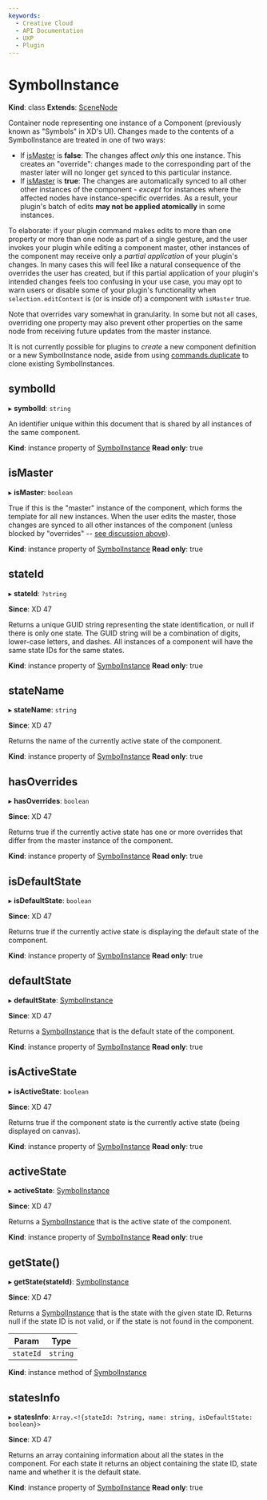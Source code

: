 ```yaml
---
keywords:
  - Creative Cloud
  - API Documentation
  - UXP
  - Plugin
---
```


# SymbolInstance

**Kind**: class
**Extends**: [SceneNode](/develop/reference/SceneNode)

Container node representing one instance of a Component (previously known as "Symbols" in XD's UI). Changes made to the contents of a
SymbolInstance are treated in one of two ways:

- If [isMaster](#ismaster) is **false**: The changes affect _only_ this one instance. This creates an "override":
  changes made to the corresponding part of the master later will no longer get synced to this particular instance.
- If [isMaster](#ismaster) is **true**: The changes are automatically synced to all other other instances of the
  component - _except_ for instances where the affected nodes have instance-specific overrides. As a result, your plugin's batch
  of edits **may not be applied atomically** in some instances.

To elaborate: if your plugin command makes edits to more than one property or more than one node as part of a single gesture, and the
user invokes your plugin while editing a component master, other instances of the component may receive only a _partial application_
of your plugin's changes. In many cases this will feel like a natural consequence of the overrides the user has created, but if this
partial application of your plugin's intended changes feels too confusing in your use case, you may opt to warn users or disable some
of your plugin's functionality when `selection.editContext` is (or is inside of) a component with `isMaster` true.

Note that overrides vary somewhat in granularity. In some but not all cases, overriding one property may also prevent other properties
on the same node from receiving future updates from the master instance.

It is not currently possible for plugins to _create_ a new component definition or a new SymbolInstance node, aside from using
[commands.duplicate](/develop/reference/commands/#duplicate) to clone existing SymbolInstances.

## symbolId

▸ **symbolId**: `string`

An identifier unique within this document that is shared by all instances of the same component.

**Kind**: instance property of [SymbolInstance](#symbolinstance)
**Read only**: true

## isMaster

▸ **isMaster**: `boolean`

True if this is the "master" instance of the component, which forms the template for all new instances. When the user edits the master,
those changes are synced to all other instances of the component (unless blocked by "overrides" -- [see discussion above](#symbolinstance)).

**Kind**: instance property of [SymbolInstance](#symbolinstance)
**Read only**: true

## stateId

▸ **stateId**: `?string`

**Since**: XD 47

Returns a unique GUID string representing the state identification, or null if there is only one state. The GUID string will be a combination of digits, lower-case letters, and dashes. All instances of a component will have the same state IDs for the same states.

**Kind**: instance property of [SymbolInstance](#symbolinstance)
**Read only**: true

## stateName

▸ **stateName**: `string`

**Since**: XD 47

Returns the name of the currently active state of the component.

**Kind**: instance property of [SymbolInstance](#symbolinstance)
**Read only**: true

## hasOverrides

▸ **hasOverrides**: `boolean`

**Since**: XD 47

Returns true if the currently active state has one or more overrides that differ from the master instance of the component.

**Kind**: instance property of [SymbolInstance](#symbolinstance)
**Read only**: true

## isDefaultState

▸ **isDefaultState**: `boolean`

**Since**: XD 47

Returns true if the currently active state is displaying the default state of the component.

**Kind**: instance property of [SymbolInstance](#symbolinstance)
**Read only**: true

## defaultState

▸ **defaultState**: [SymbolInstance](#symbolinstance)

**Since**: XD 47

Returns a [SymbolInstance](#symbolinstance) that is the default state of the component.

**Kind**: instance property of [SymbolInstance](#symbolinstance)
**Read only**: true

## isActiveState

▸ **isActiveState**: `boolean`

**Since**: XD 47

Returns true if the component state is the currently active state (being displayed on canvas).

**Kind**: instance property of [SymbolInstance](#symbolinstance)
**Read only**: true

## activeState

▸ **activeState**: [SymbolInstance](#symbolinstance)

**Since**: XD 47

Returns a [SymbolInstance](#symbolinstance) that is the active state of the component.

**Kind**: instance property of [SymbolInstance](#symbolinstance)
**Read only**: true

## getState()

▸ **getState(stateId)**: [SymbolInstance](#symbolinstance)

**Since**: XD 47

Returns a [SymbolInstance](#symbolinstance) that is the state with the given state ID. Returns null if the state ID is not valid, or if the state is not found in the component.

| Param     | Type                |
| --------- | ------------------- |
| `stateId` | `string`            |

**Kind**: instance method of [SymbolInstance](#symbolinstance)

## statesInfo

▸ **statesInfo**: `Array.<!{stateId: ?string, name: string, isDefaultState: boolean}>`

**Since**: XD 47

Returns an array containing information about all the states in the component. For each state it returns an object containing the state ID, state name and whether it is the default state.

**Kind**: instance property of [SymbolInstance](#symbolinstance)
**Read only**: true
